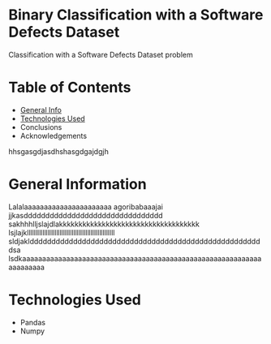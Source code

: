 # Binary Classification with a Software Defects Dataset
Classification with a Software Defects Dataset problem


# Table of Contents

+ [General Info](#general-information)
+ [Technologies Used](#technologies-used)
+ Conclusions
+ Acknowledgements

hhsgasgdjasdhshasgdgajdgjh


# General Information 

Lalalaaaaaaaaaaaaaaaaaaaaaa
agoribabaaajai
jjkasdddddddddddddddddddddddddddddddd
sakhhhlljslajdlakkkkkkkkkkkkkkkkkkkkkkkkkkkkkkkkkkkk
lsjlajklllllllllllllllllllllllllllllllllllllllllllllllllll
sldjaklddddddddddddddddddddddddddddddddddddddddddddddddddddddsa
lsdkaaaaaaaaaaaaaaaaaaaaaaaaaaaaaaaaaaaaaaaaaaaaaaaaaaaaaaaaaaaaaaaaaaaaa

# Technologies Used

+ Pandas
+ Numpy


